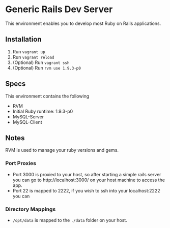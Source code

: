 # Generic Rails Dev Server
This environment enables you to develop most Ruby on Rails applications.

## Installation
1. Run `vagrant up`
2. Run `vagrant reload`
3. (Optional) Run `vagrant ssh`
4. (Optional) Run `rvm use 1.9.3-p0`

## Specs
This environment contains the following
* RVM
* Initial Ruby runtime: 1.9.3-p0
* MySQL-Server
* MySQL-Client

## Notes
RVM is used to manage your ruby versions and gems. 

### Port Proxies
* Port 3000 is proxied to your host, so after starting a simple rails server you can go to http://localhost:3000/ on your host machine to access the app. 
* Port 22 is mapped to 2222, if you wish to ssh into your localhost:2222 you can

### Directory Mappings
* `/opt/data` is mapped to the `./data` folder on your host.